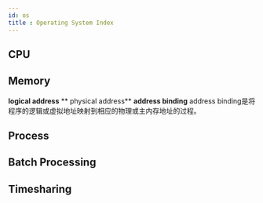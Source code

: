 ```yaml
---
id: os
title : Operating System Index
---
```


## CPU 

## Memory

**logical address**
** physical address**
**address binding**
address binding是将程序的逻辑或虚拟地址映射到相应的物理或主内存地址的过程。

## Process

## Batch Processing

## Timesharing